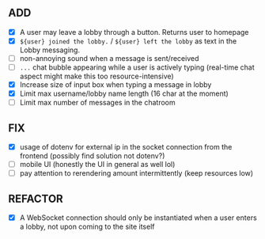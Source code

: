 ## ADD
- [x] A user may leave a lobby through a button. Returns user to homepage
- [x] `${user} joined the lobby.` / `${user} left the lobby` as text in the Lobby messaging.
- [ ] non-annoying sound when a message is sent/received
- [ ] `...` chat bubble appearing while a user is actively typing (real-time chat aspect might make this too resource-intensive)
- [x] Increase size of input box when typing a message in lobby
- [x] Limit max username/lobby name length (16 char at the moment)
- [ ] Limit max number of messages in the chatroom

## FIX
- [x] usage of dotenv for external ip in the socket connection from the frontend (possibly find solution not dotenv?)
- [ ] mobile UI (honestly the UI in general as well lol)
- [ ] pay attention to rerendering amount intermittently (keep resources low)

## REFACTOR
- [x] A WebSocket connection should only be instantiated when a user enters a lobby, not upon coming to the site itself